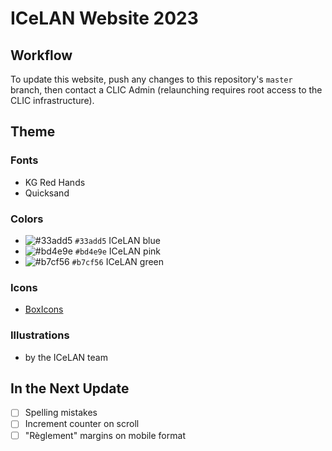 # ICeLAN Website 2023

## Workflow

To update this website, push any changes to this repository's `master` branch, then contact a CLIC Admin (relaunching requires root access to the CLIC infrastructure).

## Theme

### Fonts
- KG Red Hands
- Quicksand

### Colors
- ![#33add5](https://placehold.co/15x15/33add5/33add5.png) `#33add5` ICeLAN blue
- ![#bd4e9e](https://placehold.co/15x15/bd4e9e/bd4e9e.png) `#bd4e9e` ICeLAN pink
- ![#b7cf56](https://placehold.co/15x15/b7cf56/b7cf56.png) `#b7cf56` ICeLAN green

### Icons
- [BoxIcons](boxicons.com)

### Illustrations
- by the ICeLAN team

## In the Next Update

- [ ] Spelling mistakes
- [ ] Increment counter on scroll
- [ ] "Règlement" margins on mobile format
